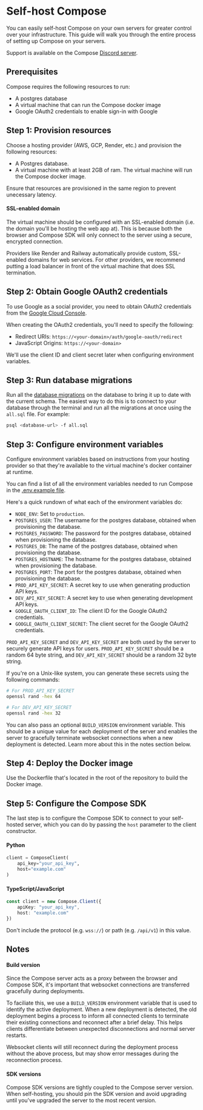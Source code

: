 # Self-host Compose

You can easily self-host Compose on your own servers for greater control over your infrastructure. This guide will walk you through the entire process of setting up Compose on your servers.

Support is available on the Compose [Discord server](https://discord.gg/82rk2N8ZE6).

## Prerequisites

Compose requires the following resources to run:
- A postgres database
- A virtual machine that can run the Compose docker image
- Google OAuth2 credentials to enable sign-in with Google

## Step 1: Provision resources

Choose a hosting provider (AWS, GCP, Render, etc.) and provision the following resources:

- A Postgres database.
- A virtual machine with at least 2GB of ram. The virtual machine will run the Compose docker image.

Ensure that resources are provisioned in the same region to prevent unecessary latency.

#### SSL-enabled domain

The virtual machine should be configured with an SSL-enabled domain (i.e. the domain you'll be hosting the web app at). This is because both the browser and Compose SDK will only connect to the server using a secure, encrypted connection.

Providers like Render and Railway automatically provide custom, SSL-enabled domains for web services. For other providers, we recommend putting a load balancer in front of the virtual machine that does SSL termination.

## Step 2: Obtain Google OAuth2 credentials

To use Google as a social provider, you need to obtain OAuth2 credentials from the [Google Cloud Console](https://console.cloud.google.com/apis/dashboard).

When creating the OAuth2 credentials, you'll need to specify the following:

- Redirect URIs: `https://<your-domain>/auth/google-oauth/redirect`
- JavaScript Origins: `https://<your-domain>`

We'll use the client ID and client secret later when configuring environment variables.

## Step 3: Run database migrations

Run all the [database migrations](https://github.com/compose-dev/compose/tree/main/db-migrations) on the database to bring it up to date with the current schema. The easiest way to do this is to connect to your database through the terminal and run all the migrations at once using the `all.sql` file. For example:

```bash
psql <database-url> -f all.sql
```

## Step 3: Configure environment variables

Configure environment variables based on instructions from your hosting provider so that they're available to the virtual machine's docker container at runtime.

You can find a list of all the environment variables needed to run Compose in the [.env.example file](https://github.com/compose-dev/compose/blob/main/.env.example).

Here's a quick rundown of what each of the environment variables do:

- `NODE_ENV`: Set to `production`.
- `POSTGRES_USER`: The username for the postgres database, obtained when provisioning the database.
- `POSTGRES_PASSWORD`: The password for the postgres database, obtained when provisioning the database.
- `POSTGRES_DB`: The name of the postgres database, obtained when provisioning the database.
- `POSTGRES_HOSTNAME`: The hostname for the postgres database, obtained when provisioning the database.
- `POSTGRES_PORT`: The port for the postgres database, obtained when provisioning the database.
- `PROD_API_KEY_SECRET`: A secret key to use when generating production API keys.
- `DEV_API_KEY_SECRET`: A secret key to use when generating development API keys.
- `GOOGLE_OAUTH_CLIENT_ID`: The client ID for the Google OAuth2 credentials.
- `GOOGLE_OAUTH_CLIENT_SECRET`: The client secret for the Google OAuth2 credentials.

`PROD_API_KEY_SECRET` and `DEV_API_KEY_SECRET` are both used by the server to securely generate API keys for users. `PROD_API_KEY_SECRET` should be a random 64 byte string, and `DEV_API_KEY_SECRET` should be a random 32 byte string.

If you're on a Unix-like system, you can generate these secrets using the following commands:

```bash
# For PROD_API_KEY_SECRET
openssl rand -hex 64

# For DEV_API_KEY_SECRET
openssl rand -hex 32
```

You can also pass an optional `BUILD_VERSION` environment variable. This should be a unique value for each deployment of the server and enables the server to gracefully terminate websocket connections when a new deployment is detected. Learn more about this in the notes section below.

## Step 4: Deploy the Docker image

Use the Dockerfile that's located in the root of the repository to build the Docker image.

## Step 5: Configure the Compose SDK

The last step is to configure the Compose SDK to connect to your self-hosted server, which you can do by passing the `host` parameter to the client constructor.

#### Python

```python
client = ComposeClient(
    api_key="your_api_key",
    host="example.com"
)
```

#### TypeScript/JavaScript

```typescript
const client = new Compose.Client({
    apiKey: "your_api_key",
    host: "example.com"
})
```

Don't include the protocol (e.g. `wss://`) or path (e.g. `/api/v1`) in this value.

## Notes

#### Build version

Since the Compose server acts as a proxy between the browser and Compose SDK, it's important that websocket connections are transferred gracefully during deployments.

To faciliate this, we use a `BUILD_VERSION` environment variable that is used to identify the active deployment. When a new deployment is detected, the old deployment begins a process to inform all connected clients to terminate their existing connections and reconnect after a brief delay. This helps clients differentiate between unexpected disconnections and normal server restarts.

Websocket clients will still reconnect during the deployment process without the above process, but may show error messages during the reconnection process.

#### SDK versions

Compose SDK versions are tightly coupled to the Compose server version. When self-hosting, you should pin the SDK version and avoid upgrading until you've upgraded the server to the most recent version.